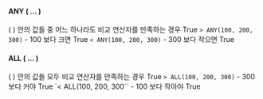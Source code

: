 #### ANY ( ... )
( ) 안의 값들 중 어느 하나라도 비교 연산자를 만족하는 경우 True
`> ANY(100, 200, 300)` - 100 보다 크면 True
`< ANY(100, 200, 300)` - 300 보다 작으면 True

#### ALL ( ... )
( ) 안의 값들 모두 비교 연산자를 만족하는 경우 True
`> ALL(100, 200, 300)` - 300 보다 커야 True
`< ALL(100, 200, 300`` - 100 보다 작아야 True
